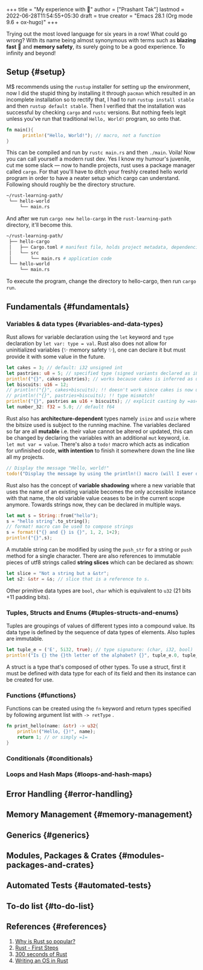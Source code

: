 +++
title = "My experience with 🦀"
author = ["Prashant Tak"]
lastmod = 2022-06-28T11:54:55+05:30
draft = true
creator = "Emacs 28.1 (Org mode 9.6 + ox-hugo)"
+++

Trying out the most loved language for six years in a row! What could go wrong? With its name being almost synonymous with terms such as **blazing fast** 🚀 and **memory safety**, its surely going to be a good experience. To infinity and beyond!


## Setup {#setup}

M$ recommends using the `rustup` installer for setting up the environment, now I did the stupid thing by installing it through `pacman` which resulted in an incomplete installation so to rectify that, I had to run `rustup install stable` and then `rustup default stable`. Then I verified that the installation was successful by checking `cargo` and `rustc` versions. But nothing feels legit unless you've run that traditional `Hello, World!` program, so onto that.

```rust
fn main(){
      println!("Hello, World!"); // macro, not a function
}
```

This can be compiled and run by `rustc main.rs` and then `./main`. Voila! Now you can call yourself a modern rust dev. Yes I know my humour's juvenile, cut me some slack — now to handle projects, rust uses a package manager called `cargo`. For that you'll have to ditch your freshly created hello world program in order to have a neater setup which cargo can understand. Following should roughly be the directory structure.

```sh
~/rust-learning-path/
 └── hello-world
     └── main.rs
```

And after we run `cargo new hello-cargo` in the `rust-learning-path` directory, it'll become this.

```sh
~/rust-learning-path/
 ├── hello-cargo
 │   ├── Cargo.toml # manifest file, holds project metadata, dependencies
 │   └── src
 │       └── main.rs # application code
 └── hello-world
     └── main.rs
```

To execute the program, change the directory to hello-cargo, then run `cargo run`.


## Fundamentals {#fundamentals}


### Variables &amp; data types {#variables-and-data-types}

Rust allows for variable declaration using the `let` keyword and `type` declaration by  `let var: type = val`. Rust also does not allow for uninitialized variables (✨ memory safety ✨), one can declare it but must provide it with some value in the future.

```rust
let cakes = 3; // default: i32 unsigned int
let pastries: u8 = 5; // specified type (signed variants declared as i8)
println!("{}", cakes+pastries); // works because cakes is inferred as u8
let biscuits: u16 = 12;
// println!("{}", cakes+biscuits); !! doesn't work since cakes is now u8 after line 3
// println!("{}", pastries+biscuits); !! type mismatch!
println!("{}", pastries as u16 + biscuits); // explicit casting by =as=
let number_32: f32 = 5.0; // default f64
```

Rust also has **architecture-dependent** types namely `isize` and `uszie` where the bitsize used is subject to the running machine. The variables declared so far are all **mutable** i.e. their value cannot be altered or updated, this can be changed by declaring the variables with an additional `mut` keyword, i.e. `let mut var = value`. There's also a `todo!` macro which acts as indication for unfinished code, **with intention** to finish it somewhere down the line like all my projects.

```rust
// Display the message "Hello, world!"
todo!("Display the message by using the println!() macro (will I ever do it?? hmm 🤔)");
```

Rust also has the concept of **variable shadowing** where a new variable that uses the name of an existing variable becomes the only accessible instance with that name, the old variable value ceases to be in the current scope anymore. Towards strings now, they can be declared in multiple ways.

```rust
let mut s = String::from("hello");
s = "hello string".to_string();
// format! macro can be used to compose strings
s = format!("{} and {} is {}", 1, 2, 1+2);
println!("{}",s);
```

A mutable string can be modified by using the `push_str` for a string or `push` method for a single character. There are also references to  immutable pieces of utf8 strings called **string slices** which can be declared as shown:

```rust
let slice = "Not a string but a &str";
let s2: &str = &s; // slice that is a reference to s.
```

Other primitive data types are `bool`, `char` which is equivalent to `u32` (21 bits +11 padding bits).


### Tuples, Structs and Enums {#tuples-structs-and-enums}

Tuples are groupings of values of different types into a compound value. Its data type is defined by the sequence of data types of elements. Also tuples are immutable.

```rust
let tuple_e = ('E', 5i32, true); // type signature: (char, i32, bool)
println!("Is {} the {}th letter of the alphabet? {}", tuple_e.0, tuple_e.1, tuple_e.2);
```

A struct is a type that's composed of other types. To use a struct, first it must be defined with data type for each of its field and then its instance can be created for use.


### Functions {#functions}

Functions can be created using the `fn` keyword and return types specified by following argument list with `-> retType` .

```rust
fn print_hello(name: &str) -> u32{
    println!("Hello, {}!", name);
    return 1; // or simply =1=
}
```


### Conditionals {#conditionals}


### Loops and Hash Maps {#loops-and-hash-maps}


## Error Handling {#error-handling}


## Memory Management {#memory-management}


## Generics {#generics}


## Modules, Packages &amp; Crates {#modules-packages-and-crates}


## Automated Tests {#automated-tests}


## To-do list {#to-do-list}


## References {#references}

1.  [Why is Rust so popular?](https://stackoverflow.blog/2020/01/20/what-is-rust-and-why-is-it-so-popular/)
2.  [Rust - First Steps](https://docs.microsoft.com/en-us/learn/paths/rust-first-steps/?source=learn)
3.  [300 seconds of Rust](https://www.youtube.com/playlist?list=PLwhLlO5Vugx6KCwTpW_4fUeES2jdkDSW9)
4.  [Writing an OS in Rust](https://os.phil-opp.com/)
